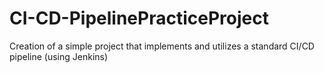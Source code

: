 # CI-CD-PipelinePracticeProject
Creation of a simple project that implements and utilizes a standard CI/CD pipeline (using Jenkins)
